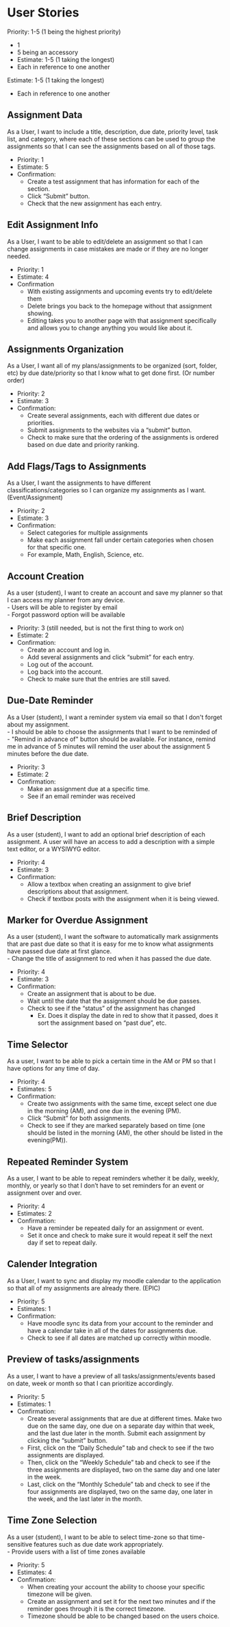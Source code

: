 # User Stories

Priority: 1-5 (1 being the highest priority)
* 1
* 5 being an accessory
* Estimate: 1-5 (1 taking the longest)
* Each in reference to one another

Estimate: 1-5 (1 taking the longest)
* Each in reference to one another


## Assignment Data
As a User, I want to include a title, description, due date, priority level, task list, and category, where each of these sections can be used to group the assignments so that I can see the assignments based on all of those tags.

* Priority: 1
* Estimate: 5
* Confirmation:
  * Create a test assignment that has information for each of the section.
  * Click “Submit” button.
  * Check that the new assignment has each entry.

## Edit Assignment Info

As a User, I want to be able to edit/delete an assignment so that I can change assignments in case mistakes are made or if they are no longer needed.
 
* Priority: 1
* Estimate: 4
* Confirmation
  * With existing assignments and upcoming events try to edit/delete them
  * Delete brings you back to the homepage without that assignment showing.
  * Editing takes you to another page with that assignment specifically and allows you to change anything you would like about it.


## Assignments Organization
As a User, I want all of my plans/assignments to be organized (sort, folder, etc) by due date/priority so that I know what to get done first. (Or number order)

* Priority: 2
* Estimate: 3
* Confirmation:
  * Create several assignments, each with different due dates or priorities.
  * Submit assignments to the websites via a “submit” button.
  * Check to make sure that the ordering of the assignments is ordered based on due date and priority ranking.


## Add Flags/Tags to Assignments
As a User, I want the assignments to have different classifications/categories so I can organize my assignments as I want. (Event/Assignment)

* Priority: 2
* Estimate: 3
* Confirmation:
  * Select categories for multiple assignments
  * Make each assignment fall under certain categories when chosen for that specific one.
  * For example, Math, English, Science, etc.


## Account Creation
As a user (student), I want to create an account and save my planner so that I can access my planner from any device. <br>
\- Users will be able to register by email <br>
\- Forgot password option will be available

* Priority: 3 (still needed, but is not the first thing to work on)
* Estimate: 2
* Confirmation:
  * Create an account and log in.
  * Add several assignments and click “submit” for each entry.
  * Log out of the account.
  * Log back into the account.
  * Check to make sure that the entries are still saved.


## Due-Date Reminder
As a User (student), I want a reminder system via email so that I don't forget about my assignment. <br>
\- I should be able to choose the assignments that I want to be reminded of <br>
\- "Remind in advance of" button should be available. For instance, remind me in advance of 5 minutes will remind the user about the assignment 5 minutes before the due date.

* Priority: 3
* Estimate: 2
* Confirmation:
  * Make an assignment due at a specific time.
  * See if an email reminder was received 

  
## Brief Description
As a user (student), I want to add an optional brief description of each assignment. A user will have an access to add a description with a simple text editor, or a WYSIWYG editor.

* Priority: 4
* Estimate: 3
* Confirmation:
  * Allow a textbox when creating an assignment to give brief descriptions about that assignment.
  * Check if textbox posts with the assignment when it is being viewed.

  
## Marker for Overdue Assignment
As a user (student), I want the software to automatically mark assignments that are past due date so that it is easy for me to know what assignments have passed due date at first glance.
<br>
\- Change the title of assignment to red when it has passed the due date.

* Priority: 4
* Estimate: 3
* Confirmation:
  * Create an assignment that is about to be due.
  * Wait until the date that the assignment should be due passes.
  * Check to see if the “status” of the assignment has changed
    * Ex. Does it display the date in red to show that it passed, does it sort the assignment based on “past due”, etc.


## Time Selector
As a user, I want to be able to pick a certain time in the AM or PM so that I have options for any time of day.

* Priority: 4
* Estimates: 5
* Confirmation:
  * Create two assignments with the same time, except select one due in the morning (AM), and one due in the evening (PM).
  * Click “Submit” for both assignments.
  * Check to see if they are marked separately based on time (one should be listed in the morning (AM), the other should be listed in the evening(PM)).




## Repeated Reminder System
As a user, I want to be able to repeat reminders whether it be daily, weekly, monthly, or yearly so that I don’t have to set reminders for an event or assignment over and over.

* Priority: 4
* Estimates: 2
* Confirmation:
  * Have a reminder be repeated daily for an assignment or event.
  * Set it once and check to make sure it would repeat it self the next day if set to repeat daily.


## Calender Integration
As a User, I want to sync and display my moodle calendar to the application so that all of my assignments are already there. (EPIC)

* Priority: 5
* Estimates: 1
* Confirmation:
  * Have moodle sync its data from your account to the reminder and have a calendar take in all of the dates for assignments due.
  * Check to see if all dates are matched up correctly within moodle.


## Preview of tasks/assignments
As a user, I want to have a preview of all tasks/assignments/events based on date, week or month so that I can prioritize accordingly. 

* Priority: 5
* Estimates: 1
* Confirmation:
  * Create several assignments that are due at different times. Make two due on the same day, one due on a separate day within that week, and the last due later in the month.
Submit each assignment by clicking the “submit” button.
  * First, click on the “Daily Schedule” tab and check to see if the two assignments are displayed.
  * Then, click on the “Weekly Schedule” tab and check to see if the three assignments are displayed, two on the same day and one later in the week.
  * Last, click on the “Monthly Schedule” tab and check to see if the four assignments are displayed, two on the same day, one later in the week, and the last later in the month. 


## Time Zone Selection
As a user (student), I want to be able to select time-zone so that time-sensitive features such as due date work appropriately. <br>
\- Provide users with a list of time zones available

* Priority: 5
* Estimates: 4
* Confirmation:  
  * When creating your account the ability to choose your specific timezone will be given.
  * Create an assignment and set it for the next two minutes and if the reminder goes through it is the correct timezone.
  * Timezone should be able to be changed based on the users choice.





